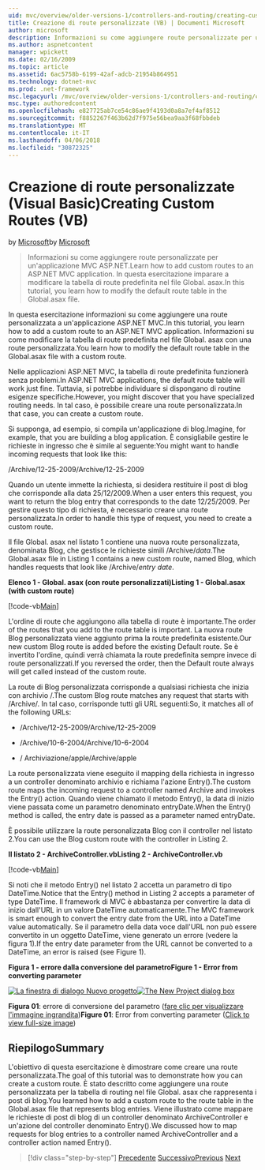 ```yaml
---
uid: mvc/overview/older-versions-1/controllers-and-routing/creating-custom-routes-vb
title: Creazione di route personalizzate (VB) | Documenti Microsoft
author: microsoft
description: Informazioni su come aggiungere route personalizzate per un'applicazione MVC ASP.NET. In questa esercitazione imparare a modificare la tabella di route predefinita nel file Global. asax.
ms.author: aspnetcontent
manager: wpickett
ms.date: 02/16/2009
ms.topic: article
ms.assetid: 6ac5758b-6199-42af-adcb-21954b864951
ms.technology: dotnet-mvc
ms.prod: .net-framework
msc.legacyurl: /mvc/overview/older-versions-1/controllers-and-routing/creating-custom-routes-vb
msc.type: authoredcontent
ms.openlocfilehash: e827725ab7ce54c86ae9f4193d0a8a7ef4af8512
ms.sourcegitcommit: f8852267f463b62d7f975e56bea9aa3f68fbbdeb
ms.translationtype: MT
ms.contentlocale: it-IT
ms.lasthandoff: 04/06/2018
ms.locfileid: "30872325"
---
```

<a name="creating-custom-routes-vb"></a><span data-ttu-id="a9459-104">Creazione di route personalizzate (Visual Basic)</span><span class="sxs-lookup"><span data-stu-id="a9459-104">Creating Custom Routes (VB)</span></span>
====================
<span data-ttu-id="a9459-105">by [Microsoft](https://github.com/microsoft)</span><span class="sxs-lookup"><span data-stu-id="a9459-105">by [Microsoft](https://github.com/microsoft)</span></span>

> <span data-ttu-id="a9459-106">Informazioni su come aggiungere route personalizzate per un'applicazione MVC ASP.NET.</span><span class="sxs-lookup"><span data-stu-id="a9459-106">Learn how to add custom routes to an ASP.NET MVC application.</span></span> <span data-ttu-id="a9459-107">In questa esercitazione imparare a modificare la tabella di route predefinita nel file Global. asax.</span><span class="sxs-lookup"><span data-stu-id="a9459-107">In this tutorial, you learn how to modify the default route table in the Global.asax file.</span></span>


<span data-ttu-id="a9459-108">In questa esercitazione informazioni su come aggiungere una route personalizzata a un'applicazione ASP.NET MVC.</span><span class="sxs-lookup"><span data-stu-id="a9459-108">In this tutorial, you learn how to add a custom route to an ASP.NET MVC application.</span></span> <span data-ttu-id="a9459-109">Informazioni su come modificare la tabella di route predefinita nel file Global. asax con una route personalizzata.</span><span class="sxs-lookup"><span data-stu-id="a9459-109">You learn how to modify the default route table in the Global.asax file with a custom route.</span></span>

<span data-ttu-id="a9459-110">Nelle applicazioni ASP.NET MVC, la tabella di route predefinita funzionerà senza problemi.</span><span class="sxs-lookup"><span data-stu-id="a9459-110">In ASP.NET MVC applications, the default route table will work just fine.</span></span> <span data-ttu-id="a9459-111">Tuttavia, si potrebbe individuare si dispongano di routine esigenze specifiche.</span><span class="sxs-lookup"><span data-stu-id="a9459-111">However, you might discover that you have specialized routing needs.</span></span> <span data-ttu-id="a9459-112">In tal caso, è possibile creare una route personalizzata.</span><span class="sxs-lookup"><span data-stu-id="a9459-112">In that case, you can create a custom route.</span></span>

<span data-ttu-id="a9459-113">Si supponga, ad esempio, si compila un'applicazione di blog.</span><span class="sxs-lookup"><span data-stu-id="a9459-113">Imagine, for example, that you are building a blog application.</span></span> <span data-ttu-id="a9459-114">È consigliabile gestire le richieste in ingresso che è simile al seguente:</span><span class="sxs-lookup"><span data-stu-id="a9459-114">You might want to handle incoming requests that look like this:</span></span>

<span data-ttu-id="a9459-115">/Archive/12-25-2009</span><span class="sxs-lookup"><span data-stu-id="a9459-115">/Archive/12-25-2009</span></span>

<span data-ttu-id="a9459-116">Quando un utente immette la richiesta, si desidera restituire il post di blog che corrisponde alla data 25/12/2009.</span><span class="sxs-lookup"><span data-stu-id="a9459-116">When a user enters this request, you want to return the blog entry that corresponds to the date 12/25/2009.</span></span> <span data-ttu-id="a9459-117">Per gestire questo tipo di richiesta, è necessario creare una route personalizzata.</span><span class="sxs-lookup"><span data-stu-id="a9459-117">In order to handle this type of request, you need to create a custom route.</span></span>

<span data-ttu-id="a9459-118">Il file Global. asax nel listato 1 contiene una nuova route personalizzata, denominata Blog, che gestisce le richieste simili /Archive/*data*.</span><span class="sxs-lookup"><span data-stu-id="a9459-118">The Global.asax file in Listing 1 contains a new custom route, named Blog, which handles requests that look like /Archive/*entry date*.</span></span>

<span data-ttu-id="a9459-119">**Elenco 1 - Global. asax (con route personalizzati)**</span><span class="sxs-lookup"><span data-stu-id="a9459-119">**Listing 1 - Global.asax (with custom route)**</span></span>

[!code-vb[Main](creating-custom-routes-vb/samples/sample1.vb)]

<span data-ttu-id="a9459-120">L'ordine di route che aggiungono alla tabella di route è importante.</span><span class="sxs-lookup"><span data-stu-id="a9459-120">The order of the routes that you add to the route table is important.</span></span> <span data-ttu-id="a9459-121">La nuova route Blog personalizzata viene aggiunto prima la route predefinita esistente.</span><span class="sxs-lookup"><span data-stu-id="a9459-121">Our new custom Blog route is added before the existing Default route.</span></span> <span data-ttu-id="a9459-122">Se è invertito l'ordine, quindi verrà chiamata la route predefinita sempre invece di route personalizzati.</span><span class="sxs-lookup"><span data-stu-id="a9459-122">If you reversed the order, then the Default route always will get called instead of the custom route.</span></span>

<span data-ttu-id="a9459-123">La route di Blog personalizzata corrisponde a qualsiasi richiesta che inizia con archivio /.</span><span class="sxs-lookup"><span data-stu-id="a9459-123">The custom Blog route matches any request that starts with /Archive/.</span></span> <span data-ttu-id="a9459-124">In tal caso, corrisponde tutti gli URL seguenti:</span><span class="sxs-lookup"><span data-stu-id="a9459-124">So, it matches all of the following URLs:</span></span>

- <span data-ttu-id="a9459-125">/Archive/12-25-2009</span><span class="sxs-lookup"><span data-stu-id="a9459-125">/Archive/12-25-2009</span></span>

- <span data-ttu-id="a9459-126">/Archive/10-6-2004</span><span class="sxs-lookup"><span data-stu-id="a9459-126">/Archive/10-6-2004</span></span>

- <span data-ttu-id="a9459-127">/ Archiviazione/apple</span><span class="sxs-lookup"><span data-stu-id="a9459-127">/Archive/apple</span></span>

<span data-ttu-id="a9459-128">La route personalizzata viene eseguito il mapping della richiesta in ingresso a un controller denominato archivio e richiama l'azione Entry().</span><span class="sxs-lookup"><span data-stu-id="a9459-128">The custom route maps the incoming request to a controller named Archive and invokes the Entry() action.</span></span> <span data-ttu-id="a9459-129">Quando viene chiamato il metodo Entry(), la data di inizio viene passata come un parametro denominato entryDate.</span><span class="sxs-lookup"><span data-stu-id="a9459-129">When the Entry() method is called, the entry date is passed as a parameter named entryDate.</span></span>

<span data-ttu-id="a9459-130">È possibile utilizzare la route personalizzata Blog con il controller nel listato 2.</span><span class="sxs-lookup"><span data-stu-id="a9459-130">You can use the Blog custom route with the controller in Listing 2.</span></span>

<span data-ttu-id="a9459-131">**Il listato 2 - ArchiveController.vb**</span><span class="sxs-lookup"><span data-stu-id="a9459-131">**Listing 2 - ArchiveController.vb**</span></span>

[!code-vb[Main](creating-custom-routes-vb/samples/sample2.vb)]

<span data-ttu-id="a9459-132">Si noti che il metodo Entry() nel listato 2 accetta un parametro di tipo DateTime.</span><span class="sxs-lookup"><span data-stu-id="a9459-132">Notice that the Entry() method in Listing 2 accepts a parameter of type DateTime.</span></span> <span data-ttu-id="a9459-133">Il framework di MVC è abbastanza per convertire la data di inizio dall'URL in un valore DateTime automaticamente.</span><span class="sxs-lookup"><span data-stu-id="a9459-133">The MVC framework is smart enough to convert the entry date from the URL into a DateTime value automatically.</span></span> <span data-ttu-id="a9459-134">Se il parametro della data voce dall'URL non può essere convertito in un oggetto DateTime, viene generato un errore (vedere la figura 1).</span><span class="sxs-lookup"><span data-stu-id="a9459-134">If the entry date parameter from the URL cannot be converted to a DateTime, an error is raised (see Figure 1).</span></span>

<span data-ttu-id="a9459-135">**Figura 1 - errore dalla conversione del parametro**</span><span class="sxs-lookup"><span data-stu-id="a9459-135">**Figure 1 - Error from converting parameter**</span></span>


<span data-ttu-id="a9459-136">[![La finestra di dialogo Nuovo progetto](creating-custom-routes-vb/_static/image1.jpg)](creating-custom-routes-vb/_static/image1.png)</span><span class="sxs-lookup"><span data-stu-id="a9459-136">[![The New Project dialog box](creating-custom-routes-vb/_static/image1.jpg)](creating-custom-routes-vb/_static/image1.png)</span></span>

<span data-ttu-id="a9459-137">**Figura 01**: errore di conversione del parametro ([fare clic per visualizzare l'immagine ingrandita](creating-custom-routes-vb/_static/image2.png))</span><span class="sxs-lookup"><span data-stu-id="a9459-137">**Figure 01**: Error from converting parameter ([Click to view full-size image](creating-custom-routes-vb/_static/image2.png))</span></span>


## <a name="summary"></a><span data-ttu-id="a9459-138">Riepilogo</span><span class="sxs-lookup"><span data-stu-id="a9459-138">Summary</span></span>

<span data-ttu-id="a9459-139">L'obiettivo di questa esercitazione è dimostrare come creare una route personalizzata.</span><span class="sxs-lookup"><span data-stu-id="a9459-139">The goal of this tutorial was to demonstrate how you can create a custom route.</span></span> <span data-ttu-id="a9459-140">È stato descritto come aggiungere una route personalizzata per la tabella di routing nel file Global. asax che rappresenta i post di blog.</span><span class="sxs-lookup"><span data-stu-id="a9459-140">You learned how to add a custom route to the route table in the Global.asax file that represents blog entries.</span></span> <span data-ttu-id="a9459-141">Viene illustrato come mappare le richieste di post di blog di un controller denominato ArchiveController e un'azione del controller denominato Entry().</span><span class="sxs-lookup"><span data-stu-id="a9459-141">We discussed how to map requests for blog entries to a controller named ArchiveController and a controller action named Entry().</span></span>

> [!div class="step-by-step"]
> <span data-ttu-id="a9459-142">[Precedente](asp-net-mvc-controller-overview-vb.md)
> [Successivo](creating-a-route-constraint-vb.md)</span><span class="sxs-lookup"><span data-stu-id="a9459-142">[Previous](asp-net-mvc-controller-overview-vb.md)
[Next](creating-a-route-constraint-vb.md)</span></span>
